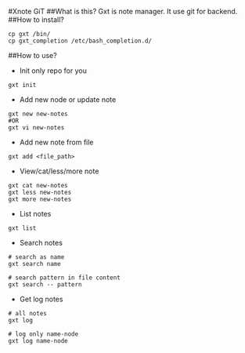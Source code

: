 
#Xnote GiT
##What is this?
Gxt is note manager. It use git for backend.
##How to install?
```
cp gxt /bin/
cp gxt_completion /etc/bash_completion.d/
```
##How to use?
- Init only repo for you
```
gxt init
```
- Add new node or update note
```
gxt new new-notes
#OR
gxt vi new-notes
```
- Add new note from file
```
gxt add <file_path>
```
- View/cat/less/more note
```
gxt cat new-notes
gxt less new-notes
gxt more new-notes
```
- List notes
```
gxt list
```
- Search notes
```
# search as name
gxt search name
```
```
# search pattern in file content
gxt search -- pattern
```
- Get log notes
```
# all notes
gxt log
```
```
# log only name-node
gxt log name-node
```
